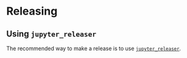# Releasing

## Using `jupyter_releaser`

The recommended way to make a release is to use [`jupyter_releaser`](https://github.com/jupyter-server/jupyter_releaser#checklist-for-adoption).
